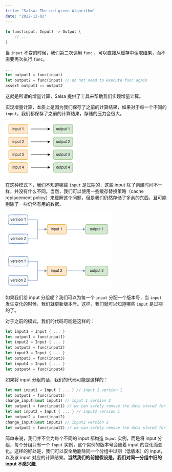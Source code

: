 ```yaml
---
title: "Salsa: The red-green Algorithm"
date: "2022-12-02"
---
```



```rust
fn func(input: Input) -> Output {
    // ...
}
```

当 `input` 不变的时候，我们第二次调用 `func` ，可以直接从缓存中读取结果，而不需要再次执行 `func`。

```rust
...
let output1 = func(input)
let output2 = func(input) // do not need to execute func again
assert output1 == output2
```

这就是所谓的增量计算，Salsa 提供了工具来帮助我们实现增量计算。

实现增量计算，本质上是因为我们保存了之前的计算结果，如果对于每一个不同的 `input`，我们都保存了之前的计算结果，存储的压力会很大。

![](/10/input-output.png)

在这种模式下，我们不知道哪些 `input` 是过期的，这些 input 除了创建时间不一样，并没有什么不同。当然，我们可以使用一些缓存替换策略（cache replacement policy）来缓解这个问题，但是我们仍然存储了多余的东西，且可能剔除了一些仍然有用的数据。

![](/10/input-version.png)

如果我们给 input 分组呢？我们可以为每一个 `input` 分配一个版本号，当 `input` 发生变化的时候，我们就更新版本号。这样，我们就可以知道哪些 `input` 是过期的了。

对于之前的模式，我们的代码可能是这样的：

```rust
let input1 = Input { ... }
let output1 = func(input1)
let input2 = Input { ... }
let output2 = func(input2)
let input3 = Input { ... }
let output3 = func(input3)
let input4 = Input { ... }
let output4 = func(input4)
```

如果将 input 分组的话，我们的代码可能是这样的：

```rust
let mut input1 = Input { ... } // input 1 version 1
let output1 = func(input1)
change_input(&mut input1) // input 1 version 2
let output1 = func(input1) // we can safely remove the data stored for input 1 version 1
let mut input2 = Input { ... } // input2 version 1
let output2 = func(input2) 
change_input(&mut input2) // input2 version 2
let output2 = func(input2) // we can safely remove the data stored for input 2 version 1
```

简单来说，我们并不会为每个不同的 input 都构造 `Input` 实例，而是将 input 分组，每个分组只有一个 `Input` 实例，这个实例的版本号会随着 input 的变化而变化。这样的好处是，我们可以安全地删除同一个分组中过期（低版本）的 input，以及该 input 对应的计算结果。**当然我们的前提假设是，我们对同一分组中旧的 input 不感兴趣.**
